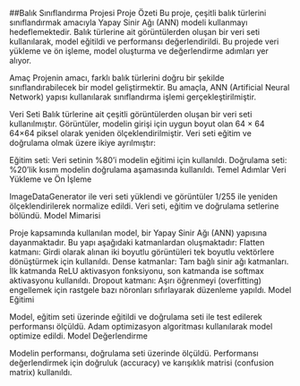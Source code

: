 ##Balık Sınıflandırma Projesi
Proje Özeti
Bu proje, çeşitli balık türlerini sınıflandırmak amacıyla Yapay Sinir Ağı (ANN) modeli kullanmayı hedeflemektedir. Balık türlerine ait görüntülerden oluşan bir veri seti kullanılarak, model eğitildi ve performansı değerlendirildi. Bu projede veri yükleme ve ön işleme, model oluşturma ve değerlendirme adımları yer alıyor.

Amaç
Projenin amacı, farklı balık türlerini doğru bir şekilde sınıflandırabilecek bir model geliştirmektir. Bu amaçla, ANN (Artificial Neural Network) yapısı kullanılarak sınıflandırma işlemi gerçekleştirilmiştir.

Veri Seti
Balık türlerine ait çeşitli görüntülerden oluşan bir veri seti kullanılmıştır. Görüntüler, modelin girişi için uygun boyut olan 
64
×
64
64×64 piksel olarak yeniden ölçeklendirilmiştir. Veri seti eğitim ve doğrulama olmak üzere ikiye ayrılmıştır:

Eğitim seti: Veri setinin %80’i modelin eğitimi için kullanıldı.
Doğrulama seti: %20’lik kısım modelin doğrulama aşamasında kullanıldı.
Temel Adımlar
Veri Yükleme ve Ön İşleme

ImageDataGenerator ile veri seti yüklendi ve görüntüler 1/255 ile yeniden ölçeklendirilerek normalize edildi.
Veri seti, eğitim ve doğrulama setlerine bölündü.
Model Mimarisi

Proje kapsamında kullanılan model, bir Yapay Sinir Ağı (ANN) yapısına dayanmaktadır. Bu yapı aşağıdaki katmanlardan oluşmaktadır:
Flatten katmanı: Girdi olarak alınan iki boyutlu görüntüleri tek boyutlu vektörlere dönüştürmek için kullanıldı.
Dense katmanlar: Tam bağlı sinir ağı katmanları. İlk katmanda ReLU aktivasyon fonksiyonu, son katmanda ise softmax aktivasyonu kullanıldı.
Dropout katmanı: Aşırı öğrenmeyi (overfitting) engellemek için rastgele bazı nöronları sıfırlayarak düzenleme yapıldı.
Model Eğitimi

Model, eğitim seti üzerinde eğitildi ve doğrulama seti ile test edilerek performansı ölçüldü.
Adam optimizasyon algoritması kullanılarak model optimize edildi.
Model Değerlendirme

Modelin performansı, doğrulama seti üzerinde ölçüldü. Performansı değerlendirmek için doğruluk (accuracy) ve karışıklık matrisi (confusion matrix) kullanıldı.
